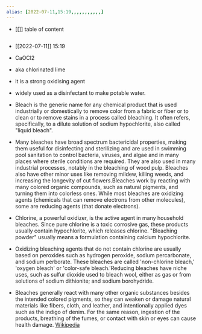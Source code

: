 ```yaml
---
alias: [2022-07-11,15:19,,,,,,,,,,,]
---
```

- [[]]
table of content
```toc
```

- [[2022-07-11]] 15:19
- CaOCl2
- aka chlorinated lime
- it is a strong oxidising agent
- widely used as a disinfectant to make potable water.
- Bleach is the generic name for any chemical product that is used industrially or domestically to remove color from a fabric or fiber or to clean or to remove stains in a process called bleaching.  It often refers, specifically, to a dilute solution of sodium hypochlorite, also called "liquid bleach".

- Many bleaches have broad spectrum bactericidal properties, making them useful for disinfecting and sterilizing and are used in swimming pool sanitation to control bacteria, viruses, and algae and in many places where sterile conditions are required. They are also used in many industrial processes, notably in the bleaching of wood pulp. Bleaches also have other minor uses like removing mildew, killing weeds, and increasing the longevity of cut flowers.Bleaches work by reacting with many colored organic compounds, such as natural pigments, and turning them into colorless ones.  While most bleaches are oxidizing agents (chemicals that can remove electrons from other molecules), some are reducing agents (that donate electrons).

- Chlorine, a powerful oxidizer, is the active agent in many household bleaches. Since pure chlorine is a toxic corrosive gas, these products usually contain hypochlorite, which releases chlorine. "Bleaching powder" usually means a formulation containing calcium hypochlorite.

- Oxidizing bleaching agents that do not contain chlorine are usually based on peroxides such as hydrogen peroxide, sodium percarbonate, and sodium perborate. These bleaches are called 'non-chlorine bleach,' 'oxygen bleach' or 'color-safe bleach.'Reducing bleaches have niche uses, such as sulfur dioxide used to bleach wool, either as gas or from solutions of sodium dithionite; and sodium borohydride.

- Bleaches generally react with many other organic substances besides the intended colored pigments, so they can weaken or damage natural materials like fibers, cloth, and leather, and intentionally applied dyes such as the indigo of denim. For the same reason, ingestion of the products, breathing of the fumes, or contact with skin or eyes can cause health damage.
[Wikipedia](https://en.wikipedia.org/wiki/Bleach)
